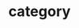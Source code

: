 ---
title : "category"
layout : "categories"
parmalink : /categories/
author_progile : true
sidebar_main : true
---